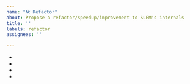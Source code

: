 ```yaml
---
name: "🛠️ Refactor"
about: Propose a refactor/speedup/improvement to SLEM's internals
title: ''
labels: refactor
assignees: ''

---
```


<!-- A clear and concise description of what you wish to refactor. Please include the following: -->

- <!-- Modules that will be modified -->
- <!-- Impact on code structure -->
- <!-- Impact on speed -->
- <!-- Will this be a breaking change? -->
